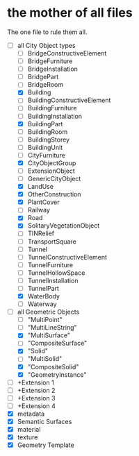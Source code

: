 # the mother of all files

The one file to rule them all.


- [ ] all City Object types
    - [ ] BridgeConstructiveElement
    - [ ] BridgeFurniture
    - [ ] BridgeInstallation
    - [ ] BridgePart
    - [ ] BridgeRoom
    - [x] Building
    - [ ] BuildingConstructiveElement
    - [ ] BuildingFurniture
    - [ ] BuildingInstallation
    - [x] BuildingPart
    - [ ] BuildingRoom
    - [ ] BuildingStorey
    - [ ] BuildingUnit
    - [ ] CityFurniture
    - [x] CityObjectGroup
    - [ ] ExtensionObject
    - [ ] GenericCityObject
    - [x] LandUse
    - [x] OtherConstruction
    - [x] PlantCover
    - [ ] Railway
    - [x] Road
    - [x] SolitaryVegetationObject
    - [ ] TINRelief
    - [ ] TransportSquare
    - [ ] Tunnel
    - [ ] TunnelConstructiveElement
    - [ ] TunnelFurniture
    - [ ] TunnelHollowSpace
    - [ ] TunnelInstallation
    - [ ] TunnelPart
    - [x] WaterBody
    - [ ] Waterway
- [ ] all Geometric Objects
    - [ ] "MultiPoint"
    - [ ] "MultiLineString"
    - [x] "MultiSurface"
    - [ ] "CompositeSurface"
    - [x] "Solid"
    - [ ] "MultiSolid"
    - [x] "CompositeSolid"
    - [x] "GeometryInstance"
- [ ] +Extension 1
- [ ] +Extension 2
- [ ] +Extension 3
- [ ] +Extension 4
- [x] metadata
- [x] Semantic Surfaces
- [x] material
- [x] texture
- [x] Geometry Template
